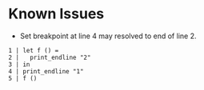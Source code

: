 # Known Issues

* Set breakpoint at line 4 may resolved to end of line 2.

```
1 | let f () =
2 |   print_endline "2"
3 | in
4 | print_endline "1"
5 | f ()
```
